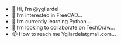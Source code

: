 - 👋 Hi, I’m @ygilardel
- 👀 I’m interested in FreeCAD...
- 🌱 I’m currently learning Python...
- 💞️ I’m looking to collaborate on TechDraw...
- 📫 How to reach me Ygilardelatgmail.com...

<!---
ygilardel/ygilardel is a ✨ special ✨ repository because its `README.md` (this file) appears on your GitHub profile.
You can click the Preview link to take a look at your changes.
--->
